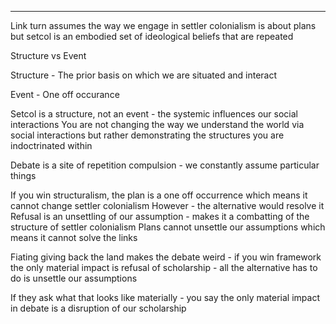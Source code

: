 
----


Link turn assumes the way we engage in settler colonialism is about plans but setcol is an embodied set of ideological beliefs that are repeated 

Structure vs Event 

Structure - The prior basis on which we are situated and interact

Event - One off occurance

Setcol is a structure, not an event - the systemic influences our social interactions
You are not changing the way we understand the world via social interactions but rather demonstrating the structures you are indoctrinated within

Debate is a site of repetition compulsion - we constantly assume particular things

If you win structuralism, the plan is a one off occurrence which means it cannot change settler colonialism
However - the alternative would resolve it
Refusal is an unsettling of our assumption - makes it a combatting of the structure of settler colonialism 
Plans cannot unsettle our assumptions which means it cannot solve the links

Fiating giving back the land makes the debate weird - if you win framework the only material impact is refusal of scholarship - all the alternative has to do is unsettle our assumptions

If they ask what that looks like materially - you say the only material impact in debate is a disruption of our scholarship
